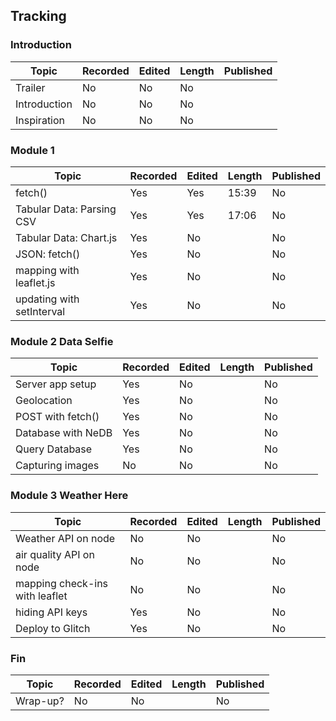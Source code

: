 ## Tracking

### Introduction

| Topic         | Recorded      | Edited        | Length | Published     |
| ------------- | ------------- | ------------- | ------------- |------------- |
| Trailer  | No  | No  | No  |
| Introduction  | No  | No  | No  |
| Inspiration  | No  | No  | No  |

### Module 1

| Topic         | Recorded      | Edited        | Length | Published     |
| ------------- | ------------- | ------------- | ------------- | ------------- |
| fetch()  | Yes  | Yes  | 15:39 | No  |
| Tabular Data: Parsing CSV  | Yes  | Yes  | 17:06 | No  |
| Tabular Data: Chart.js | Yes  | No  |  | No  |
| JSON: fetch() | Yes  | No  |   |No  |
| mapping with leaflet.js | Yes  | No  |   |No  |
| updating with setInterval | Yes  | No  |   |No  |

### Module 2 Data Selfie

| Topic         | Recorded      | Edited        | Length | Published     |
| ------------- | ------------- | ------------- | ------------- |------------- |
| Server app setup  | Yes  | No  |   | No  |
| Geolocation  | Yes  | No  |   | No  |
| POST with fetch() | Yes  | No  |   | No  |
| Database with NeDB | Yes  | No  |   | No  |
| Query Database | Yes  | No  |   | No  |
| Capturing images | No  | No  |   | No  |

### Module 3 Weather Here

| Topic         | Recorded      | Edited        | Length | Published     |
| ------------- | ------------- | ------------- | ------------- |------------- |
| Weather API on node  | No  | No  |   |No  |
| air quality API on node  | No  | No  |   |No  |
| mapping check-ins with leaflet | No  | No  |  | No  |
| hiding API keys | Yes  | No  |   |No  |
| Deploy to Glitch | Yes  | No  |   |No  |

### Fin

| Topic         | Recorded      | Edited        |  Length | Published     |
| ------------- | ------------- | ------------- | ------------- |------------- |
| Wrap-up?  | No  | No  |  | No  |


